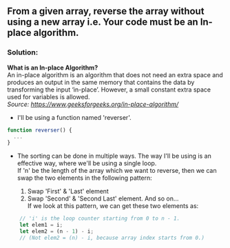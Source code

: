 ## From a given array, reverse the array without using a new array i.e. Your code must be an In-place algorithm.

### Solution: 

<b>What is an In-place Algorithm? </b>
<br/>
An in-place algorithm is an algorithm that does not need an extra space and produces an output in the same memory that contains the data by transforming the input ‘in-place’. 
However, a small constant extra space used for variables is allowed.
<br/>
<i>Source: <https://www.geeksforgeeks.org/in-place-algorithm/></i>

* I'll be using a function named 'reverser'.
```javascript
function reverser() {
  ...
}
```

* The sorting can be done in multiple ways. The way I'll be using is an effective way, where we'll be using a single loop. <br/>
  If 'n' be the length of the array which we want to reverse, then we can swap the two elements in the following pattern:<br/>
  
  1) Swap 'First' & 'Last' element <br/>
  2) Swap 'Second' & 'Second Last' element. 
And so on... <br>
If we look at this pattern, we can get these two elements as: 
```javascript
    // 'i' is the loop counter starting from 0 to n - 1.
    let elem1 = i;
    let elem2 = (n - 1) - i; 
    // (Not elem2 = (n) - i, because array index starts from 0.)
```
